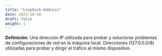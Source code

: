 ```yaml
---
title: "Loopback-Address"
date: 2023-10-26
draft: false
weight: 1
---
```


**Definición:** Una dirección IP utilizada para probar y solucionar problemas de configuraciones de red en la máquina local. Direcciones (127.0.0.0/8) utilizadas para probar y dirigir el tráfico al mismo dispositivo.
